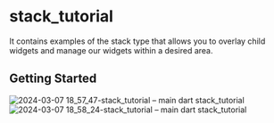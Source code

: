 # stack_tutorial

It contains examples of the stack type that allows you to overlay child widgets and manage our widgets within a desired area.

## Getting Started

![2024-03-07 18_57_47-stack_tutorial – main dart  stack_tutorial](https://github.com/seymaa54/flutter_ile_uygulama_gelistirme/assets/127548963/f9de35aa-85b1-42c5-a214-6410f6334f55)
![2024-03-07 18_58_24-stack_tutorial – main dart  stack_tutorial](https://github.com/seymaa54/flutter_ile_uygulama_gelistirme/assets/127548963/cd5c6cb5-3c37-48d1-a066-014a55aaf22f)
